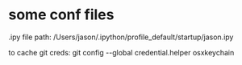 # some conf files

.ipy file path: /Users/jason/.ipython/profile_default/startup/jason.ipy

to cache git creds: git config --global credential.helper osxkeychain

